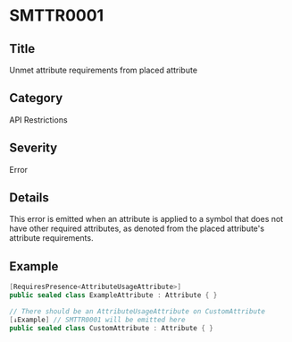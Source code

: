 # SMTTR0001

## Title
Unmet attribute requirements from placed attribute

## Category
API Restrictions

## Severity
Error

## Details
This error is emitted when an attribute is applied to a symbol that does not have other required attributes, as denoted from the placed attribute's attribute requirements.

## Example
```csharp
[RequiresPresence<AttributeUsageAttribute>]
public sealed class ExampleAttribute : Attribute { }

// There should be an AttributeUsageAttribute on CustomAttribute
[↓Example] // SMTTR0001 will be emitted here
public sealed class CustomAttribute : Attribute { }
```
